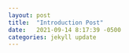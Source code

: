 ```yaml
---
layout: post
title:  "Introduction Post"
date:   2021-09-14 8:17:39 -0500
categories: jekyll update
---
```

